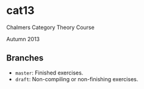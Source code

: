 cat13
=====

Chalmers Category Theory Course

Autumn 2013

Branches
--------

+ `master`: Finished exercises.
+ `draft`: Non-compiling or non-finishing exercises.
